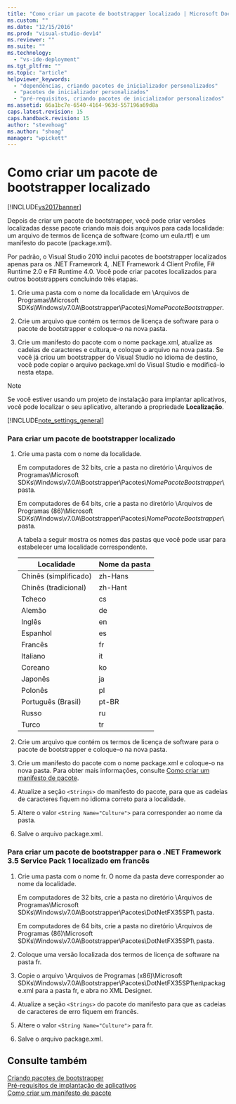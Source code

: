 ```yaml
---
title: "Como criar um pacote de bootstrapper localizado | Microsoft Docs"
ms.custom: ""
ms.date: "12/15/2016"
ms.prod: "visual-studio-dev14"
ms.reviewer: ""
ms.suite: ""
ms.technology: 
  - "vs-ide-deployment"
ms.tgt_pltfrm: ""
ms.topic: "article"
helpviewer_keywords: 
  - "dependências, criando pacotes de inicializador personalizados"
  - "pacotes de inicializador personalizados"
  - "pré-requisitos, criando pacotes de inicializador personalizados"
ms.assetid: 66a1bc7e-6540-4164-963d-557196a69d8a
caps.latest.revision: 15
caps.handback.revision: 15
author: "stevehoag"
ms.author: "shoag"
manager: "wpickett"
---
```

# Como criar um pacote de bootstrapper localizado
[!INCLUDE[vs2017banner](../code-quality/includes/vs2017banner.md)]

Depois de criar um pacote de bootstrapper, você pode criar versões localizadas desse pacote criando mais dois arquivos para cada localidade: um arquivo de termos de licença de software \(como um eula.rtf\) e um manifesto do pacote \(package.xml\).  
  
 Por padrão, o Visual Studio 2010 inclui pacotes de bootstrapper localizados apenas para os .NET Framework 4, .NET Framework 4 Client Profile, F\# Runtime 2.0 e F\# Runtime 4.0.  Você pode criar pacotes localizados para outros bootstrappers concluindo três etapas.  
  
1.  Crie uma pasta com o nome da localidade em \\Arquivos de Programas\\Microsoft SDKs\\Windows\\v7.0A\\Bootstrapper\\Pacotes\\*NomePacoteBootstrapper*.  
  
2.  Crie um arquivo que contém os termos de licença de software para o pacote de bootstrapper e coloque\-o na nova pasta.  
  
3.  Crie um manifesto do pacote com o nome package.xml, atualize as cadeias de caracteres e cultura, e coloque o arquivo na nova pasta.  Se você já criou um bootstrapper do Visual Studio no idioma de destino, você pode copiar o arquivo package.xml do Visual Studio e modificá\-lo nesta etapa.  
  
> [!NOTE]
>  Se você estiver usando um projeto de instalação para implantar aplicativos, você pode localizar o seu aplicativo, alterando a propriedade **Localização**.  
  
 [!INCLUDE[note_settings_general](../data-tools/includes/note_settings_general_md.md)]  
  
### Para criar um pacote de bootstrapper localizado  
  
1.  Crie uma pasta com o nome da localidade.  
  
     Em computadores de 32 bits, crie a pasta no diretório \\Arquivos de Programas\\Microsoft SDKs\\Windows\\v7.0A\\Bootstrapper\\Pacotes\\*NomePacoteBootstrapper*\\ pasta.  
  
     Em computadores de 64 bits, crie a pasta no diretório \\Arquivos de Programas \(86\)\\Microsoft SDKs\\Windows\\v7.0A\\Bootstrapper\\Pacotes\\*NomePacoteBootstrapper*\\ pasta.  
  
     A tabela a seguir mostra os nomes das pastas que você pode usar para estabelecer uma localidade correspondente.  
  
    |Localidade|Nome da pasta|  
    |----------------|-------------------|  
    |Chinês \(simplificado\)|zh\-Hans|  
    |Chinês \(tradicional\)|zh\-Hant|  
    |Tcheco|cs|  
    |Alemão|de|  
    |Inglês|en|  
    |Espanhol|es|  
    |Francês|fr|  
    |Italiano|it|  
    |Coreano|ko|  
    |Japonês|ja|  
    |Polonês|pl|  
    |Português \(Brasil\)|pt\-BR|  
    |Russo|ru|  
    |Turco|tr|  
  
2.  Crie um arquivo que contém os termos de licença de software para o pacote de bootstrapper e coloque\-o na nova pasta.  
  
3.  Crie um manifesto do pacote com o nome package.xml e coloque\-o na nova pasta.  Para obter mais informações, consulte [Como criar um manifesto de pacote](../deployment/how-to-create-a-package-manifest.md).  
  
4.  Atualize a seção `<Strings>` do manifesto do pacote, para que as cadeias de caracteres fiquem no idioma correto para a localidade.  
  
5.  Altere o valor `<String Name="Culture">` para corresponder ao nome da pasta.  
  
6.  Salve o arquivo package.xml.  
  
### Para criar um pacote de bootstrapper para o .NET Framework 3.5 Service Pack 1 localizado em francês  
  
1.  Crie uma pasta com o nome fr.  O nome da pasta deve corresponder ao nome da localidade.  
  
     Em computadores de 32 bits, crie a pasta no diretório \\Arquivos de Programas\\Microsoft SDKs\\Windows\\v7.0A\\Bootstrapper\\Pacotes\\DotNetFX35SP1\\ pasta.  
  
     Em computadores de 64 bits, crie a pasta no diretório \\Arquivos de Programas \(86\)\\Microsoft SDKs\\Windows\\v7.0A\\Bootstrapper\\Pacotes\\DotNetFX35SP1\\ pasta.  
  
2.  Coloque uma versão localizada dos termos de licença de software na pasta fr.  
  
3.  Copie o arquivo \\Arquivos de Programas \(x86\)\\Microsoft SDKs\\Windows\\v7.0A\\Bootstrapper\\Pacotes\\DotNetFX35SP1\\en\\package.xml para a pasta fr, e abra no XML Designer.  
  
4.  Atualize a seção `<Strings>` do pacote do manifesto para que as cadeias de caracteres de erro fiquem em francês.  
  
5.  Altere o valor `<String Name="Culture">` para fr.  
  
6.  Salve o arquivo package.xml.  
  
## Consulte também  
 [Criando pacotes de bootstrapper](../deployment/creating-bootstrapper-packages.md)   
 [Pré\-requisitos de implantação de aplicativos](../deployment/application-deployment-prerequisites.md)   
 [Como criar um manifesto de pacote](../deployment/how-to-create-a-package-manifest.md)